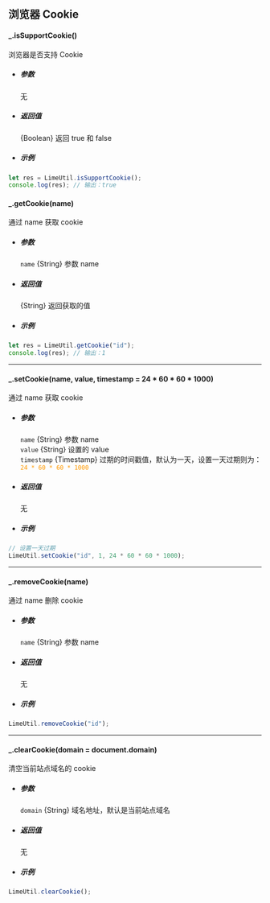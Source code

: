 ## 浏览器 Cookie

#### \_.isSupportCookie()

浏览器是否支持 Cookie

- ##### 参数

  无

- ##### 返回值

  {Boolean} 返回 true 和 false

- ##### 示例

```javascript
let res = LimeUtil.isSupportCookie();
console.log(res); // 输出：true
```

#### \_.getCookie(name)

通过 name 获取 cookie

- ##### 参数

  `name` {String} 参数 name

- ##### 返回值

  {String} 返回获取的值

- ##### 示例

```javascript
let res = LimeUtil.getCookie("id");
console.log(res); // 输出：1
```

---

#### \_.setCookie(name, value, timestamp = 24 \* 60 \* 60 \* 1000)

通过 name 获取 cookie

- ##### 参数

  `name` {String} 参数 name  
  `value` {String} 设置的 value  
  `timestamp` {Timestamp} 过期的时间戳值，默认为一天，设置一天过期则为：<span style="color:#ff9900">`24 * 60 * 60 * 1000`</span>

- ##### 返回值

  无

- ##### 示例

```javascript
// 设置一天过期
LimeUtil.setCookie("id", 1, 24 * 60 * 60 * 1000);
```

---

#### \_.removeCookie(name)

通过 name 删除 cookie

- ##### 参数

  `name` {String} 参数 name

- ##### 返回值

  无

- ##### 示例

```javascript
LimeUtil.removeCookie("id");
```

---

#### \_.clearCookie(domain = document.domain)

清空当前站点域名的 cookie

- ##### 参数

  `domain` {String} 域名地址，默认是当前站点域名

- ##### 返回值

  无

- ##### 示例

```javascript
LimeUtil.clearCookie();
```

